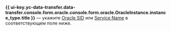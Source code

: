 **{{ ui-key.yc-data-transfer.data-transfer.console.form.oracle.console.form.oracle.OracleInstance.instance_type.title }}** — укажите [Oracle SID](https://docs.oracle.com/en/database/oracle/oracle-database/21/cncpt/oracle-database-instance.html#GUID-8BB8140D-63ED-454E-AAC3-1964F80D102D) или [Service Name](https://docs.oracle.com/en/database/oracle/oracle-database/21/cncpt/application-and-networking-architecture.html#GUID-C931A159-E1FE-4DB3-A811-510C42516683) в соответствующем поле ниже.
